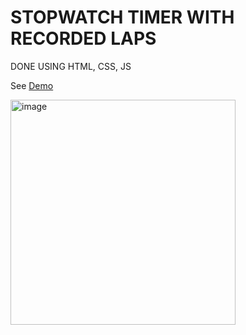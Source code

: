 # STOPWATCH TIMER WITH RECORDED LAPS
DONE USING HTML, CSS, JS

See [Demo](https://noel-susan.github.io/PRODIGY_WD_01/)

<img width="360" alt="image" src="https://github.com/user-attachments/assets/f78c9b26-60f4-4747-acc7-7e8f922d46ab">
